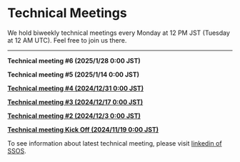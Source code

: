 # Technical Meetings

We hold biweekly technical meetings every Monday at 12 PM JST (Tuesday at 12 AM UTC). Feel free to join us there.

---------
**Technical meeting #6 (2025/1/28 0:00 JST)**

**Technical meeting #5 (2025/1/14 0:00 JST)**

**[Technical meeting #4 (2024/12/31 0:00 JST)](https://github.com/user-attachments/files/18295469/SSOS_Technical_Meeting_.4_20241230.pdf)**

**[Technical meeting #3 (2024/12/17 0:00 JST)](https://github.com/user-attachments/files/18265162/SSOS_Technical_Meeting_.3_20241216.pdf)**

**[Technical meeting #2 (2024/12/3 0:00 JST)](https://github.com/user-attachments/files/18270096/SSOS_Technical_Meeting_.2_20241202.pdf)**

**[Technical meeting Kick Off (2024/11/19 0:00 JST)](https://github.com/user-attachments/files/18265125/SSOS_Technical_Meeting_.1Kickoff_20241118.pdf)**

To see information about latest technical meeting, please visit [linkedin of SSOS](https://www.linkedin.com/company/space-station-os/).
